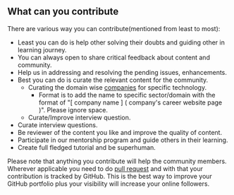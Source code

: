 ## What can you contribute

There are various way you can contribute(mentioned from least to most):
* Least you can do is help other solving their doubts and guiding other in learning journey.
* You can always open to share critical feedback about content and community.
* Help us in addressing and resolving the pending issues, enhancements.
* Best you can do is curate the relevant content for the community.
  - Curating the domain wise [companies](Technology/Artificial%20Intelligence/companies.md) for specific technology.
    - Format is to add the name to specific sector/domain with the format of "[ company name ] ( company's career website page )". Please ignore space.
  - Curate/Improve interview question.
* Curate interview questions.
* Be reviewer of the content you like and improve the quality of content.
* Participate in our mentorship program and guide others in their learning.
* Create full fledged tutorial and be superhuman.

Please note that anything you contribute will help the community members. 
Wherever applicable you need to do [pull request](contribution_guidelines.md) and with that your contribution is tracked by GitHub.
This is the best way to improve your GitHub portfolio plus your visibility will increase your online followers.
